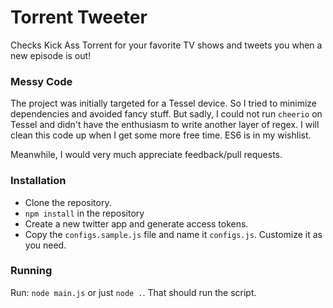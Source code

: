 # Torrent Tweeter

Checks Kick Ass Torrent for your favorite TV shows and tweets you when a new episode is out!

### Messy Code

The project was initially targeted for a Tessel device. So I tried to minimize dependencies and  avoided fancy stuff. But sadly, I could not run `cheerio` on Tessel and didn't have the enthusiasm to write another layer of regex. I will clean this code up when I get some more free time. ES6 is in my wishlist. 

Meanwhile, I would very much appreciate feedback/pull requests.  

### Installation

* Clone the repository. 
* `npm install` in the repository
* Create a new twitter app and generate access tokens. 
* Copy the `configs.sample.js` file and name it `configs.js`. Customize it as you need. 


### Running

Run: `node main.js` or just `node .`. That should run the script.
